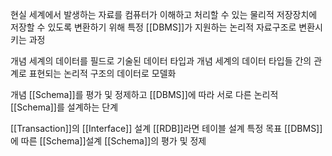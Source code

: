 현실 세계에서 발생하는 자료를 컴퓨터가 이해하고 처리할 수 있는 물리적 저장장치에 저장할 수 있도록 변환하기 위해 특정 [[DBMS]]가 지원하는 논리적 자료구조로 변환시키는 과정

개념 세계의 데이터를 필드로 기술된 데이터 타입과 개념 세계의 데이터 타입들 간의 관계로 표현되는 논리적 구조의 데이터로 모델화

개념 [[Schema]]를 평가 및 정제하고 [[DBMS]]에 따라 서로 다른 논리적 [[Schema]]를 설계하는 단계

[[Transaction]]의 [[Interface]] 설계
[[RDB]]라면 테이블 설계
특정 목표 [[DBMS]]에 따른 [[Schema]]설계
[[Schema]]의 평가 및 정제
